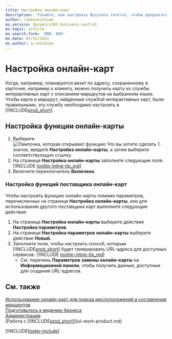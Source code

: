 ```yaml
---
title: Настройка онлайн-карт
description: 'Узнайте, как настроить Business Central, чтобы предлагать маршруты и информацию о местоположении с помощью службы онлайн-карт.'
author: rubenseishima
ms.service: dynamics365-business-central
ms.topic: article
ms.search.form: '800, 804'
ms.date: 07/15/2022
ms.author: a-reishima
---
```

# <a name="set-up-online-maps"></a><a name="set-up-online-maps"></a>Настройка онлайн-карт

Когда, например, планируется визит по адресу, сохраненному в карточке, например к клиенту, можно получить карту из службы интерактивных карт с описанием маршрутов на выбранном языке. Чтобы карта и маршрут, найденные службой интерактивных карт, были правильными, эту службу необходимо настроить в [!INCLUDE[prod_short](includes/prod_short.md)].

## <a name="set-up-the-online-map-feature"></a><a name="set-up-the-online-map-feature"></a>Настройка функции онлайн-карты

1. Выберите ![Лампочка, которая открывает функцию Что вы хотите сделать 1.](media/ui-search/search_small.png "Что вы хотите сделать") значок, введите **Настройка онлайн-карты**, а затем выберите соответствующую ссылку.
2. На странице **Настройка онлайн-карты** заполните следующие поля. [!INCLUDE [tooltip-inline-tip_md](includes/tooltip-inline-tip_md.md)]
3. Включите переключатель **Включено**.

### <a name="customize-the-online-map-provider-features"></a><a name="customize-the-online-map-provider-features"></a>Настройка функций поставщика онлайн-карт

Чтобы настроить функцию онлайн-карты помимо параметров, перечисленных на странице **Настройка онлайн-карты**, или для использования другого поставщика карт выполните следующие действия:

1. На странице **Настройка онлайн-карты** выберите действие **Настройка параметров**.
2. На странице **Настройка параметров онлайн-карты** выберите действие **Новый**.
3. Заполните поля, чтобы настроить способ, которым [!INCLUDE[prod_short](includes/prod_short.md)] будет генерировать URL-адреса для доступных сервисов. [!INCLUDE [tooltip-inline-tip_md](includes/tooltip-inline-tip_md.md)]
   * См. перечень **Параметров замены онлайн-карты** на **Информационной панели**, чтобы получить данные, доступные для создания URL-адресов.

## <a name="see-also"></a><a name="see-also"></a>См. также

[Использование онлайн-карт для поиска местоположений и составления маршрутов](across-online-maps.md)  
[Подготовьтесь к ведению бизнеса](ui-get-ready-business.md)  
[Администрация](admin-setup-and-administration.md)  
[Работа с [!INCLUDE[prod_short](includes/prod_short.md)]](ui-work-product.md)  

[!INCLUDE[footer-include](includes/footer-banner.md)]
